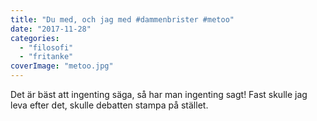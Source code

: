 ```yaml
---
title: "Du med, och jag med #dammenbrister #metoo"
date: "2017-11-28"
categories: 
  - "filosofi"
  - "fritanke"
coverImage: "metoo.jpg"
---
```


Det är bäst att ingenting säga, så har man ingenting sagt! Fast skulle jag leva efter det, skulle debatten stampa på stället.
